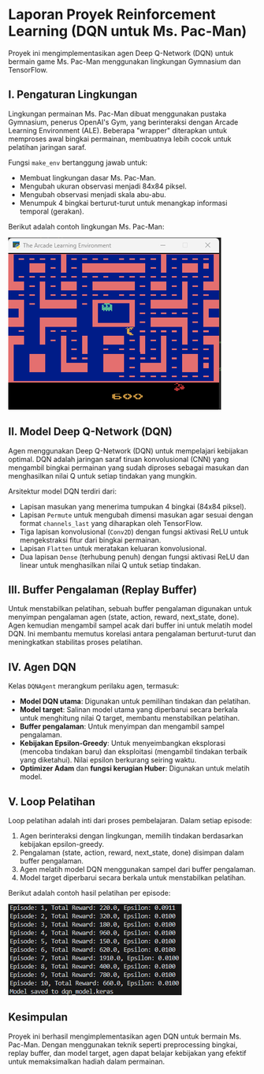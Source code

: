 # Laporan Proyek Reinforcement Learning (DQN untuk Ms. Pac-Man)

Proyek ini mengimplementasikan agen Deep Q-Network (DQN) untuk bermain game Ms. Pac-Man menggunakan lingkungan Gymnasium dan TensorFlow.

## I. Pengaturan Lingkungan

Lingkungan permainan Ms. Pac-Man dibuat menggunakan pustaka Gymnasium, penerus OpenAI's Gym, yang berinteraksi dengan Arcade Learning Environment (ALE). Beberapa "wrapper" diterapkan untuk memproses awal bingkai permainan, membuatnya lebih cocok untuk pelatihan jaringan saraf.

Fungsi `make_env` bertanggung jawab untuk:
- Membuat lingkungan dasar Ms. Pac-Man.
- Mengubah ukuran observasi menjadi 84x84 piksel.
- Mengubah observasi menjadi skala abu-abu.
- Menumpuk 4 bingkai berturut-turut untuk menangkap informasi temporal (gerakan).

Berikut adalah contoh lingkungan Ms. Pac-Man:

![Lingkungan Ms. Pac-Man](images/pacman_environment.png)

## II. Model Deep Q-Network (DQN)

Agen menggunakan Deep Q-Network (DQN) untuk mempelajari kebijakan optimal. DQN adalah jaringan saraf tiruan konvolusional (CNN) yang mengambil bingkai permainan yang sudah diproses sebagai masukan dan menghasilkan nilai Q untuk setiap tindakan yang mungkin.

Arsitektur model DQN terdiri dari:
- Lapisan masukan yang menerima tumpukan 4 bingkai (84x84 piksel).
- Lapisan `Permute` untuk mengubah dimensi masukan agar sesuai dengan format `channels_last` yang diharapkan oleh TensorFlow.
- Tiga lapisan konvolusional (`Conv2D`) dengan fungsi aktivasi ReLU untuk mengekstraksi fitur dari bingkai permainan.
- Lapisan `Flatten` untuk meratakan keluaran konvolusional.
- Dua lapisan `Dense` (terhubung penuh) dengan fungsi aktivasi ReLU dan linear untuk menghasilkan nilai Q untuk setiap tindakan.

## III. Buffer Pengalaman (Replay Buffer)

Untuk menstabilkan pelatihan, sebuah buffer pengalaman digunakan untuk menyimpan pengalaman agen (state, action, reward, next_state, done). Agen kemudian mengambil sampel acak dari buffer ini untuk melatih model DQN. Ini membantu memutus korelasi antara pengalaman berturut-turut dan meningkatkan stabilitas proses pelatihan.

## IV. Agen DQN

Kelas `DQNAgent` merangkum perilaku agen, termasuk:
- **Model DQN utama**: Digunakan untuk pemilihan tindakan dan pelatihan.
- **Model target**: Salinan model utama yang diperbarui secara berkala untuk menghitung nilai Q target, membantu menstabilkan pelatihan.
- **Buffer pengalaman**: Untuk menyimpan dan mengambil sampel pengalaman.
- **Kebijakan Epsilon-Greedy**: Untuk menyeimbangkan eksplorasi (mencoba tindakan baru) dan eksploitasi (mengambil tindakan terbaik yang diketahui). Nilai epsilon berkurang seiring waktu.
- **Optimizer Adam** dan **fungsi kerugian Huber**: Digunakan untuk melatih model.

## V. Loop Pelatihan

Loop pelatihan adalah inti dari proses pembelajaran. Dalam setiap episode:
1. Agen berinteraksi dengan lingkungan, memilih tindakan berdasarkan kebijakan epsilon-greedy.
2. Pengalaman (state, action, reward, next_state, done) disimpan dalam buffer pengalaman.
3. Agen melatih model DQN menggunakan sampel dari buffer pengalaman.
4. Model target diperbarui secara berkala untuk menstabilkan pelatihan.

Berikut adalah contoh hasil pelatihan per episode:

![Hasil Pembelajaran per Episode](images/hasil_learning_episode.png)

## Kesimpulan

Proyek ini berhasil mengimplementasikan agen DQN untuk bermain Ms. Pac-Man. Dengan menggunakan teknik seperti preprocessing bingkai, replay buffer, dan model target, agen dapat belajar kebijakan yang efektif untuk memaksimalkan hadiah dalam permainan.
